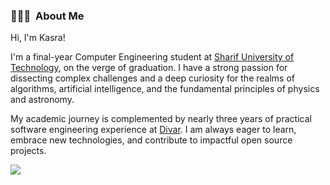 <h3> 👨🏻‍💻 &nbsp;About Me </h3>

Hi, I'm Kasra!

I'm a final-year Computer Engineering student at [Sharif University of Technology](https://www.sharif.edu/), on the verge of graduation. I have a strong passion for dissecting complex challenges and a deep curiosity for the realms of algorithms, artificial intelligence, and the fundamental principles of physics and astronomy.

My academic journey is complemented by nearly three years of practical software engineering experience at [Divar](https://divar.ir/s/tehran). I am always eager to learn, embrace new technologies, and contribute to impactful open source projects.

<img src="https://github-readme-stats.vercel.app/api?username=kysre&theme=github_dark&show_icons=true&include_all_commits=true" />
